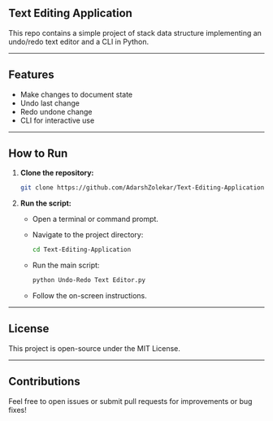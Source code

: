 ## Text Editing Application

This repo contains a simple project of stack data structure implementing an undo/redo text editor and a CLI in Python.

---

## Features

- Make changes to document state
- Undo last change
- Redo undone change
- CLI for interactive use

---

## How to Run

1. **Clone the repository:**

   ```bash
   git clone https://github.com/AdarshZolekar/Text-Editing-Application.git
   ```

2. **Run the script:**

   - Open a terminal or command prompt. 
   - Navigate to the project directory:

     ```bash
     cd Text-Editing-Application
     ```

   - Run the main script:

     ```bash
     python Undo-Redo Text Editor.py
     ```

   - Follow the on-screen instructions.

---

## License

This project is open-source under the MIT License.

---

## Contributions

Feel free to open issues or submit pull requests for improvements or bug fixes!
